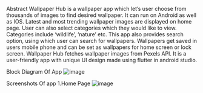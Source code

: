 Abstract
Wallpaper Hub is a wallpaper app which let’s user choose from thousands of images to find desired wallpaper. It can run on Android as well as IOS. Latest and most trending wallpaper images are displayed on home page. User can also select categories which they would like to view. Categories include ‘wildlife’, ‘nature’ etc.  This app also provides search option, using which user can search for wallpapers. Wallpapers get saved in users mobile phone and can be set as wallpapers for home screen or lock screen. Wallpaper Hub fetches wallpaper images from Pexels API. It is a user-friendly app with unique UI design made using flutter in android studio.
 

Block Diagram Of App
![image](https://user-images.githubusercontent.com/89069001/193604869-85933656-fdcc-46b9-8fc7-110cd0ba547a.png)

Screenshots Of app
1.Home Page
![image](https://user-images.githubusercontent.com/89069001/193605006-87f9ed79-e6ba-4833-96fd-0b59112ea0c5.png)



